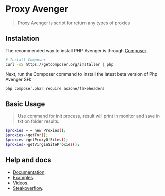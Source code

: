 # Proxy Avenger

> Proxy Avenger is script for return any types of proxies

## Instalation 

The recommended way to install PHP Avenger is through
[Composer](http://getcomposer.org).

```bash
# Install Composer
curl -sS https://getcomposer.org/installer | php
```

Next, run the Composer command to install the latest beta version of Php Avenger SH:

```bash
php composer.phar require aszone/fakeheaders
```
## Basic Usage

> Use command for init process, result will print in monitor and save in txt on folder results. 

```bash
$proxies = = new Proxies();
$proxies->getTor();
$proxies->getProxyOfSites();
$proxies->getVirginSiteProxies();
```
    
## Help and docs
* [Documentation](http://phpavenger.aszone.com.br).
* [Examples](http://phpavenger.aszone.com.br/examples).
* [Videos](http://youtube.com/aszone).
* [Steakoverflow](http://phpavenger.aszone.com.br).

